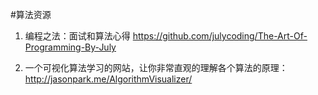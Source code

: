 #算法资源

1. 编程之法：面试和算法心得
https://github.com/julycoding/The-Art-Of-Programming-By-July

2. 一个可视化算法学习的网站，让你非常直观的理解各个算法的原理：
http://jasonpark.me/AlgorithmVisualizer/
